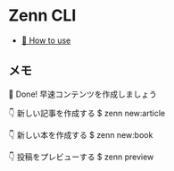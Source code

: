 # Zenn CLI

* [📘 How to use](https://zenn.dev/zenn/articles/zenn-cli-guide)


## メモ
  🎉  Done!
  早速コンテンツを作成しましょう

  👇  新しい記事を作成する
  $ zenn new:article

  👇  新しい本を作成する
  $ zenn new:book

  👇  投稿をプレビューする
  $ zenn preview